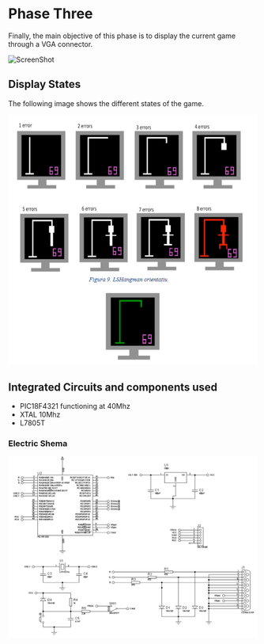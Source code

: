 # Phase Three #

Finally, the main objective of this phase is to display the current game through a VGA connector. 

![ScreenShot](images/diagram.jpg)

## Display States
The following image shows the different states of the game.

![ScreenShot](images/DisplayStates.PNG)

## Integrated Circuits and components used
* PIC18F4321 functioning at 40Mhz
* XTAL 10Mhz
* L7805T

### Electric Shema

![ScreenShot](images/ElectricSchema.PNG)

